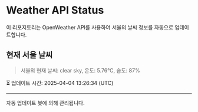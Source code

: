 
# Weather API Status

이 리포지토리는 OpenWeather API를 사용하여 서울의 날씨 정보를 자동으로 업데이트합니다.

## 현재 서울 날씨
> 서울의 현재 날씨: clear sky, 온도: 5.76°C, 습도: 87%

⏳ 업데이트 시간: 2025-04-04 13:26:34 (UTC)

---
자동 업데이트 봇에 의해 관리됩니다.
